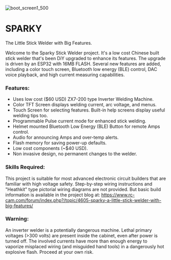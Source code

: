 ![boot_screen1_500](https://user-images.githubusercontent.com/10354989/67133271-e46eeb00-f1c0-11e9-92cb-bf2c53ea3150.jpg)
# SPARKY
The Little Stick Welder with Big Features.

Welcome to the Sparky Stick Welder project.  It's a low cost Chinese built stick welder that's been DiY upgraded to enhance its features.
The upgrade is driven by an ESP32 with 16MB FLASH. Several new features are added, including a color touch screen, Bluetooth low energy (BLE) control, DAC voice playback, and high current measuring capabilities.

### Features:
-  Uses low cost ($60 USD) ZX7-200 type Inverter Welding Machine.
-  Color TFT Screen displays welding current, arc voltage, and menus.
-  Touch Screen for selecting features. Built-in help screens display useful welding tips too.
-  Programmable Pulse current mode for enhanced stick welding.
-  Helmet mounted Bluetooth Low Energy (BLE) Button for remote Amps control.
-  Audio for announcing Amps and over-temp alerts.
-  Flash memory for saving power-up defaults.
-  Low cost components (~$40 USD).
-  Non invasive design, no permanent changes to the welder.

### Skills Required:
This project is suitable for most advanced electronic circuit builders that are familiar with high voltage safety.
Step-by-step wiring instructions and "Heathkit" type pictorial wiring diagrams are not provided. But 
basic build information is available in the project blog at:
https://www.rc-cam.com/forum/index.php?/topic/4605-sparky-a-little-stick-welder-with-big-features/

### Warning:
An inverter welder is a potentially dangerous machine. Lethal primary voltages (>300 volts) are present inside the cabinet,
even after power is turned off. The involved currents have more than enough energy to vaporize misplaced wiring (and misguided hand 
tools) in a dangerously hot explosive flash. Proceed at your own risk.
